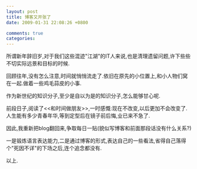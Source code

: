 ```yaml
---
layout: post
title: 博客又开张了
date: 2009-01-31 22:08:26 +0800

comments: true
categories: 
---
```

所谓新年辞旧岁,对于我们这些混迹"江湖"的IT人来说,也是清理遗留问题,许下些些不切实际远景和目标的时候.

回顾往年,没有怎么注意,时间就悄悄流走了.依旧在原先的小位置上,和小人物们窝在一起.做着一些鸡毛蒜皮的小事.

作为新世纪的知识分子,至少是自以为是的知识分子,怎么能够甘心呢.

前段日子,阅读了<<和时间做朋友\>\>,一时感慨:现在不改变,以后更加不会改变了.人生能有多少青春年华,等到定型后在镜子前后悔,业已来不急了.

因此,我重新把blog翻回来,争取每日一贴(貌似写博客和前面那段话没有什么关系?)

一是锻炼语言表达能力,二是通过博客的形式,表达自己的一些看法,省得自己落得个"死因不详"的下场之后,连个追念都没有.

以上.